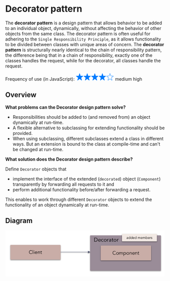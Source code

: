 # Decorator pattern

The **decorator pattern** is a design pattern that allows behavior to be added to an individual object, dynamically, without affecting the behavior of other objects from the same class. The decorator pattern is often useful for adhering to the `Single Responsibility Principle`, as it allows functionality to be divided between classes with unique areas of concern. The **decorator pattern** is structurally nearly identical to the chain of responsibility pattern, the difference being that in a chain of responsibility, exactly one of the classes handles the request, while for the decorator, all classes handle the request.

Frequency of use (in JavaScript): ![medium high](../../assets/medium-high.png) medium high

## Overview

**What problems can the Decorator design pattern solve?**

- Responsibilities should be added to (and removed from) an object dynamically at run-time.
- A flexible alternative to subclassing for extending functionality should be provided.
- When using subclassing, different subclasses extend a class in different ways. But an extension is bound to the class at compile-time and can't be changed at run-time.

**What solution does the Decorator design pattern describe?**

Define `Decorator` objects that

- implement the interface of the extended (`decorated`) object (`Component`) transparently by forwarding all requests to it and
- perform additional functionality before/after forwarding a request.

This enables to work through different `Decorator` objects to extend the functionality of an object dynamically at run-time.

## Diagram

![decorator pattern](./decorator.png)
